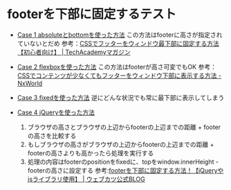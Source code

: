 # footerを下部に固定するテスト

- [Case 1 absoluteとbottomを使った方法](./case1.html)
	この方法はfooterに高さが指定されていないとだめ
	参考：[CSSでフッターをウィンドウ最下部に固定する方法【初心者向け】 \| TechAcademyマガジン](https://techacademy.jp/magazine/19410)

- [Case 2 flexboxを使った方法](./case2.html)
	この方法はfooterが高さ可変でもOK
	参考：[CSSでコンテンツが少なくてもフッターをウィンドウ下部に表示する方法 \- NxWorld](https://www.nxworld.net/css-sticky-footer.html)

- [Case 3 fixedを使った方法](./case3.html)
	逆にどんな状況でも常に最下部に表示してしまう

- [Case 4 jQueryを使った方法](./case4.html)
	1. ブラウザの高さとブラウザの上辺からfooterの上辺までの距離 + footerの高さを比較する
	1. もしブラウザの高さがブラウザの上辺からfooterの上辺までの距離 + footerの高さよりも高かったら処理を実行する
	1. 処理の内容はfooterのpositionをfixedに、topをwindow.innerHeight - footerの高さに設定する
	参考:[footerを下部に固定する方法！【jQueryやjsライブラリ使用】 \| ウェブカツ公式BLOG](https://webukatu.com/wordpress/blog/10854/#jQuery)
